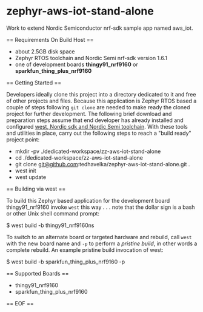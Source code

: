 # zephyr-aws-iot-stand-alone
Work to extend Nordic Semiconductor nrf-sdk sample app named aws_iot.


== Requirements On Build Host ==
*  about 2.5GB disk space
*  Zephyr RTOS toolchain and Nordic Semi nrf-sdk version 1.6.1
*  one of development boards **thingy91_nrf9160** or **sparkfun_thing_plus_nrf9160**


== Getting Started ==

Developers ideally clone this project into a directory dedicated to it and free of other projects and files.  Because this application is Zephyr RTOS based a couple of steps following `git clone` are needed to make ready the cloned project for further development.  The following brief download and preparation steps assume that end developer has already installed and configured [west, Nordic sdk and Nordic Semi toolchain](https://developer.nordicsemi.com/nRF_Connect_SDK/doc/latest/nrf/gs_installing.html).  With these tools and utilities in place, carry out the following steps to reach a "build ready" project point:

+  mkdir -pv ./dedicated-workspace/zz-aws-iot-stand-alone
+  cd ./dedicated-workspace/zz-aws-iot-stand-alone
+  git clone git@github.com:tedhavelka/zephyr-aws-iot-stand-alone.git .
+  west init
+  west update


== Building via west ==

To build this Zephyr based application for the development board thingy91_nrf9160 invoke `west` this way . . . note that the dollar sign is a bash or other Unix shell command prompt:

$ west build -b thingy91_nrf9160ns

To switch to an alternate board or targeted hardware and rebuild, call `west` with the new board name and `-p` to perform a *pristine build*, in other words a complete rebuild.  An example pristine build invocation of west:

$ west build -b sparkfun_thing_plus_nrf9160 -p


== Supported Boards ==

*  thingy91_nrf9160
*  sparkfun_thing_plus_nrf9160



== EOF ==
